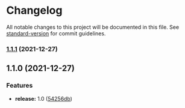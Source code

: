 # Changelog

All notable changes to this project will be documented in this file. See [standard-version](https://github.com/conventional-changelog/standard-version) for commit guidelines.

### [1.1.1](https://github.com/wolframdeus/mongo-orm/compare/v1.1.0...v1.1.1) (2021-12-27)

## 1.1.0 (2021-12-27)


### Features

* **release:** 1.0 ([54256db](https://github.com/wolframdeus/mongo-orm/commit/54256dbc6e5c39158cf6ca8c1666fc8d158f0410))
